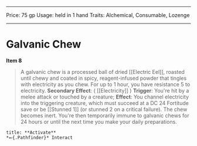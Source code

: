 
---
Price: 75 gp
Usage: held in 1 hand
Traits: Alchemical, Consumable, Lozenge

---

# Galvanic Chew

**Item 8**

> A galvanic chew is a processed ball of dried [[Electric Eel]], roasted until chewy and coated in spicy, reagent-infused powder that tingles with electricity as you chew. For up to 1 hour, you have resistance 5 to electricity.
**Secondary Effect**: 
( [[Electricity]] )
**Trigger**: You're hit by a melee attack or touched by a creature;
**Effect**: You channel electricity into the triggering creature, which must succeed at a DC 24 Fortitude save or be [[Stunned 1]] (or stunned 2 on a critical failure). The chew becomes inert. You're then temporarily immune to galvanic chews for 24 hours or until the next time you make your daily preparations.

```ad-embed-ability
title: **Activate**
*⬻{.Pathfinder}* Interact 
```
